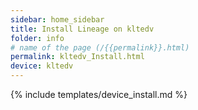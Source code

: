 ```yaml
---
sidebar: home_sidebar
title: Install Lineage on kltedv
folder: info
# name of the page (/{{permalink}}.html)
permalink: kltedv_Install.html
device: kltedv
---
```

{% include templates/device_install.md %}
